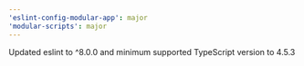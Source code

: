 ```yaml
---
'eslint-config-modular-app': major
'modular-scripts': major
---
```


Updated eslint to ^8.0.0 and minimum supported TypeScript version to 4.5.3
